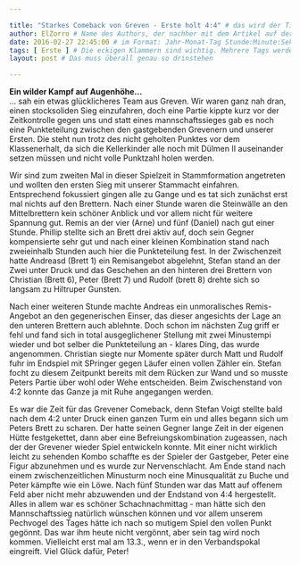 ```yaml
---

title: "Starkes Comeback von Greven - Erste holt 4:4" # das wird der Titel der Seite, am besten in Anführungszeichen (z.B. wenn er Sonderzeichen enthält)
author: ElZorro # Name des Authors, der nachher mit dem Artikel auf der Seite angezeigt wird; das ist unabhängig vom github-Benutzernamen
date: 2016-02-27 22:45:00 # im Format: Jahr-Monat-Tag Stunde:Minute:Sekunde, die Uhrzeit ist optional
tags: [ Erste ] # Die eckigen Klammern sind wichtig. Mehrere Tags werden durch Kommas separiert
layout: post # Das muss überall genau so drinstehen

---
```

**Ein wilder Kampf auf Augenhöhe...**  
... sah ein etwas glücklicheres Team aus Greven. Wir waren ganz nah dran, einen stocksoliden Sieg einzufahren, doch eine Partie kippte kurz vor der Zeitkontrolle gegen uns und statt eines mannschaftssieges gab es noch eine Punkteteilung zwischen den gastgebenden Grevenern und unserer Ersten. Die steht nun trotz des nicht geholten Punktes vor dem Klassenerhalt, da sich die Kellerkinder alle noch mit Dülmen II auseinander setzen müssen und nicht volle Punktzahl holen werden.
<!-- continue -->
  Wir sind zum zweiten Mal in dieser Spielzeit in Stammformation angetreten und wollten den ersten Sieg mit unserer Stammacht einfahren. Entsprechend fokussiert gingen alle zu Gange und es tat sich zunächst erst mal nichts auf den Brettern. Nach einer Stunde waren die Steinwälle an den Mittelbrettern kein schöner Anblick und vor allem nicht für weitere Spannung gut. Remis an der vier (Arne) und fünf (Daniel) nach gut einer Stunde. Phillip stellte sich an Brett drei aktiv auf, doch sein Gegner kompensierte sehr gut und nach einer kleinen Kombination stand nach zweieinhalb Stunden auch hier die Punkteteilung fest. In der Zwischenzeit hatte Andreasd (Brett 1) ein Remisangebot abgelehnt, Stefan stand an der Zwei unter Druck und das Geschehen an den hinteren drei Brettern von Christian (Brett 6), Peter (Brett 7) und Rudolf (brett 8) drehte sich so langsam zu Hiltruper Gunsten.  

  Nach einer weiteren Stunde machte Andreas ein unmoralisches Remis-Angebot an den gegenerischen Einser, das dieser angesichts der Lage an den unteren Brettern auch ablehnte. Doch schon im nächsten Zug griff er fehl und fand sich in total ausgeglichener Stellung mit zwei Minustempi wieder und bot selber die Punkteteilung an - klares Ding, das wurde angenommen. Christian siegte nur Momente später durch Matt und Rudolf fuhr im Endspiel mit SPringer gegen Läufer einen vollen Zähler ein. Stefan focht zu diesem Zeitpunkt bereits mit dem Rücken zur Wand und so musste Peters Partie über wohl oder Wehe entscheiden. Beim Zwischenstand von 4:2 konnte das Ganze ja mit Ruhe angegangen werden.  

  Es war die Zeit für das Grevener Comeback, denn Stefan Voigt stellte bald nach dem 4:2 unter Druck einen ganzen Turm ein und alles begann sich um Peters Brett zu scharen. Der hatte seinen Gegner lange Zeit in der eigenen Hütte festgekettet, dann aber eine Befreiungskombination zugeassen, nach der der Grevener wieder Spiel entwickeln konnte. Mit einer nicht wirklich leicht zu sehenden Kombo schaffte es der Spieler der Gastgeber, Peter eine Figur abzunehmen und es wurde zur Nervenschlacht. Am Ende stand nach einem zwischenzeitlichen Minusturm noch eine Minusqualität zu Buche und Peter kämpfte wie ein Löwe. Nach fünf Stunden war das Matt auf offenem Feld aber nicht mehr abzuwenden und der Endstand von 4:4 hergestellt.  
  Alles in allem war es schöner Schachnachmittag - man hätte sich den Mannschaftssieg natürlich wünschen können und vor allem unserem Pechvogel des Tages hätte ich nach so mutigem Spiel den vollen Punkt gegönnt. Das war ihm heute nicht vergönnt, aber sein tag wird noch kommen. Vielleicht erst mal am 13.3., wenn er in den Verbandspokal eingreift. Viel Glück dafür, Peter!
